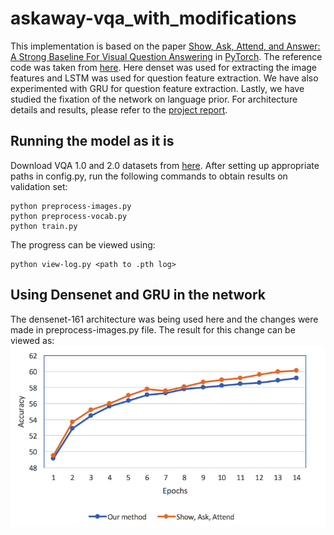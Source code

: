 # askaway-vqa_with_modifications
This implementation is based on the paper [Show, Ask, Attend, and Answer: A Strong Baseline For Visual Question Answering][0] in [PyTorch][1]. The reference code was taken from [here][2]. Here denset was used for extracting the image features and LSTM was used for question feature extraction. We have also experimented with GRU for question feature extraction. Lastly, we have studied the fixation of the network on language prior. For architecture details and results, please refer to the [project report][3].

## Running the model as it is
Download VQA 1.0 and 2.0 datasets from [here][4]. After setting up appropriate paths in config.py, run the following commands to obtain results on validation set:
```
python preprocess-images.py
python preprocess-vocab.py
python train.py
```
The progress can be viewed using:
```
python view-log.py <path to .pth log>
```


[0]: https://arxiv.org/abs/1704.03162
[1]: https://github.com/pytorch/pytorch
[2]: https://github.com/Cyanogenoid/pytorch-vqa
[3]: https://github.com/animesh20/askaway-vqa_with_modifications/blob/master/project_report.pdf
[4]: http://www.visualqa.org/vqa_v1_download.html

## Using Densenet and GRU in the network
The densenet-161 architecture was being used here and the changes were made in preprocess-images.py file. The result for this change can be viewed as:
![Graph of convergence of implementation versus paper results](https://github.com/animesh20/askaway-vqa_with_modifications/blob/master/performance_plots/Densenet1.0.png)
